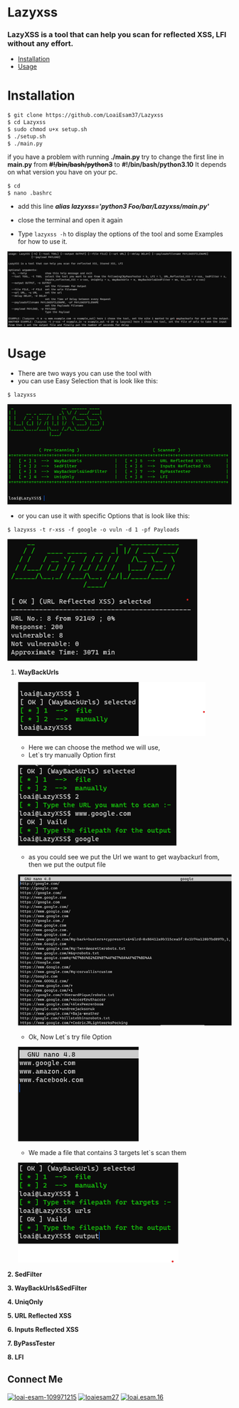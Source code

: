 # Lazyxss

### LazyXSS is a tool that can help you scan for reflected XSS, LFI without any effort.

* [Installation](#Installation)
* [Usage](#Usage)


# Installation

    $ git clone https://github.com/LoaiEsam37/Lazyxss
    $ cd Lazyxss
    $ sudo chmod u+x setup.sh
    $ ./setup.sh
    $ ./main.py

if you have a problem with running **./main.py**
try to change the first line in **main.py** from **~~#!/bin/bash/python3~~**
to **#!/bin/bash/python3.10**
It depends on what version you have on your pc.

    $ cd
    $ nano .bashrc

* add this line ***alias lazyxss='python3 Foo/bar/Lazyxss/main.py'*** 

* close the terminal and open it again

* Type ``lazyxss -h`` to display the options of the tool and some Examples for how to use it.

![](https://github.com/LoaiEsam37/Images/blob/main/Screenshot%202022-09-30%20140729.png)

# Usage

* There are two ways you can use the tool with 
* you can use Easy Selection that is look like this:
        
```
$ lazyxss
```

![](https://github.com/LoaiEsam37/Images/blob/main/Screenshot%202022-09-30%20142553.png)

* or you can use it with specific Options that is look like this:
```
$ lazyxss -t r-xss -f google -o vuln -d 1 -pf Payloads
```   
![](https://github.com/LoaiEsam37/Images/blob/main/9.png)

1. **WayBackUrls**

      ![](https://github.com/LoaiEsam37/Images/blob/main/Screenshot%202022-09-30%20140235.png)
      
      * Here we can choose the method we will use,
      * Let\`s try manually Option first
      
      ![](https://github.com/LoaiEsam37/Images/blob/main/Screenshot%202022-09-30%20140326.png)
      
      * as you could see we put the Url we want to get waybackurl from, then we put the output file
       
      ![](https://github.com/LoaiEsam37/Images/blob/main/Screenshot%202022-09-30%20142401.png)
      
      * Ok, Now Let\`s try file Option

      ![](https://github.com/LoaiEsam37/Images/blob/main/Screenshot%202022-09-30%20140535.png)
      
      * We made a file that contains 3 targets let\`s scan them

      ![](https://github.com/LoaiEsam37/Images/blob/main/Screenshot%202022-09-30%20140637.png)
     
     
**2. SedFilter**

**3. WayBackUrls&SedFilter**

**4. UniqOnly**

**5. URL Reflected XSS**

**6. Inputs Reflected XSS**

**7. ByPassTester**

**8. LFI**

## Connect Me

<a href="https://linkedin.com/in/loai-esam-109971215" target="blank"><img align="center" src="https://raw.githubusercontent.com/rahuldkjain/github-profile-readme-generator/master/src/images/icons/Social/linked-in-alt.svg" alt="loai-esam-109971215" height="30" width="40" /></a>
<a href="https://stackoverflow.com/users/loaiesam27" target="blank"><img align="center" src="https://raw.githubusercontent.com/rahuldkjain/github-profile-readme-generator/master/src/images/icons/Social/stack-overflow.svg" alt="loaiesam27" height="30" width="40" /></a>
<a href="https://fb.com/loai.esam.16" target="blank"><img align="center" src="https://raw.githubusercontent.com/rahuldkjain/github-profile-readme-generator/master/src/images/icons/Social/facebook.svg" alt="loai.esam.16" height="30" width="40" /></a>
</p>

